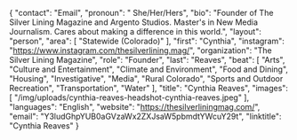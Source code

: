 {
  "contact": "Email",
  "pronoun": " She/Her/Hers",
  "bio": "Founder of The Silver Lining Magazine and Argento Studios. Master's in New Media Journalism. Cares about making a difference in this world.",
  "layout": "person",
  "area": [
    "Statewide (Colorado)"
  ],
  "first": "Cynthia",
  "instagram": "https://www.instagram.com/thesilverlining.mag/",
  "organization": "The Silver Lining Magazine",
  "role": "Founder",
  "last": "Reaves",
  "beat": [
    "Arts",
    "Culture and Entertainment",
    "Climate and Environment",
    "Food and Dining",
    "Housing",
    "Investigative",
    "Media",
    "Rural Colorado",
    "Sports and Outdoor Recreation",
    "Transportation",
    "Water"
  ],
  "title": "Cynthia Reaves",
  "images": [
    "/img/uploads/cynthia-reaves-headshot-cynthia-reaves.jpeg"
  ],
  "languages": "English",
  "website": "https://thesilverliningmag.com/",
  "email": "Y3ludGhpYUB0aGVzaWx2ZXJsaW5pbmdtYWcuY29t",
  "linktitle": "Cynthia Reaves"
}